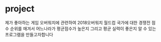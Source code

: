 # project
제가 좋아하는 게임 오버워치에 관련하여 2018오버워치 월드컵 국가에 대한 경쟁전 점수 순위를 매겨서 어느나라가 평균점수가 높은지 그리고 평균 실력이 좋은지 알 수 있는 프로그램을 만들고자합니다
